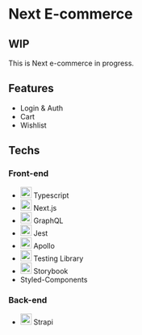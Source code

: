 # Next E-commerce


## WIP

This is Next e-commerce in progress.

## Features

- Login & Auth
- Cart
- Wishlist


## Techs

### Front-end
* <img src="https://d33wubrfki0l68.cloudfront.net/07af715eab99df113bc0fe926dcfb3bd5b4e465c/9a37d/img/tech/typescript.svg" alt="alt text" width="22" height="22"> Typescript
* <img src="https://d33wubrfki0l68.cloudfront.net/c9c0cb655eaa23c6b678aadf7698db19acdc32c2/e3003/img/tech/nextjs.svg" alt="alt text" width="22" height="22"> Next.js
* <img src="https://d33wubrfki0l68.cloudfront.net/9dfc11f3415a34c8d942f5f86a90aef79d431ffa/a074c/img/tech/graphql.svg" alt="alt text" width="22" height="22"> GraphQL
* <img src="https://d33wubrfki0l68.cloudfront.net/32d23faf39242160063c03836baed91954d051f0/decb4/img/tech/jest.svg" alt="alt text" width="22" height="22"> Jest
* <img src="https://d33wubrfki0l68.cloudfront.net/3cb6bba943330449c7b2baeecd2a73b30ae2a328/88260/img/tech/apollo.svg" alt="alt text" width="22" height="22"> Apollo
* <img src="https://d33wubrfki0l68.cloudfront.net/d8252a1a8dedc92cdb69ee5c022cd91c67e3af4e/51dd8/img/tech/rtl.svg" alt="alt text" width="22" height="22"> Testing Library
* <img src="https://d33wubrfki0l68.cloudfront.net/eb4093fae6d1e1d692a391773da8da72852c2988/8a1d0/img/tech/storybook.svg" alt="alt text" width="22" height="22"> Storybook
* Styled-Components

### Back-end
* <img src="https://d33wubrfki0l68.cloudfront.net/47a156c37e9247659497b03f71ded2fda721764b/38c01/img/tech/strapi.svg" alt="alt text" width="22" height="22">  Strapi
